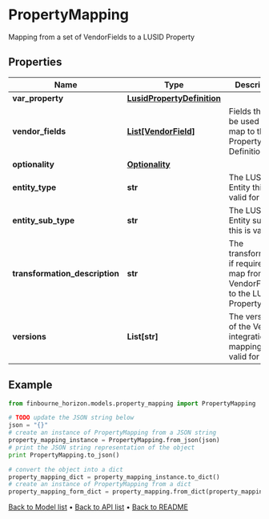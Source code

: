 # PropertyMapping

Mapping from a set of VendorFields to a LUSID Property

## Properties
Name | Type | Description | Notes
------------ | ------------- | ------------- | -------------
**var_property** | [**LusidPropertyDefinition**](LusidPropertyDefinition.md) |  | 
**vendor_fields** | [**List[VendorField]**](VendorField.md) | Fields that will be used to map to this Property Definition | 
**optionality** | [**Optionality**](Optionality.md) |  | 
**entity_type** | **str** | The LUSID Entity this is valid for | 
**entity_sub_type** | **str** | The LUSID Entity sub type this is valid for | [optional] 
**transformation_description** | **str** | The transformation, if required, to map from VendorFields to the LUSID Property | [optional] 
**versions** | **List[str]** | The versions of the Vendor integration this mapping is valid for | 

## Example

```python
from finbourne_horizon.models.property_mapping import PropertyMapping

# TODO update the JSON string below
json = "{}"
# create an instance of PropertyMapping from a JSON string
property_mapping_instance = PropertyMapping.from_json(json)
# print the JSON string representation of the object
print PropertyMapping.to_json()

# convert the object into a dict
property_mapping_dict = property_mapping_instance.to_dict()
# create an instance of PropertyMapping from a dict
property_mapping_form_dict = property_mapping.from_dict(property_mapping_dict)
```
[Back to Model list](../README.md#documentation-for-models) &#8226; [Back to API list](../README.md#documentation-for-api-endpoints) &#8226; [Back to README](../README.md)


